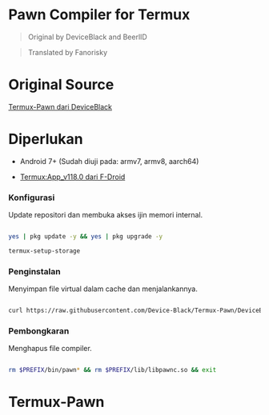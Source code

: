 # Pawn Compiler for Termux

> Original by DeviceBlack and BeerlID

> Translated by Fanorisky



# Original Source

[Termux-Pawn dari DeviceBlack](https://github.com/Device-Black/Termux-Pawn)



# Diperlukan

- Android 7+ (Sudah diuji pada: armv7, armv8, aarch64)

- [Termux:App_v118.0 dari F-Droid](https://f-droid.org/repo/com.termux_118.apk)



### Konfigurasi

Update repositori dan membuka akses ijin memori internal.

```sh

yes | pkg update -y && yes | pkg upgrade -y

termux-setup-storage

```



### Penginstalan

Menyimpan file virtual dalam cache dan menjalankannya.

```sh

curl https://raw.githubusercontent.com/Device-Black/Termux-Pawn/DeviceBlack/install.sh | sh

```



### Pembongkaran

Menghapus file compiler.

```sh

rm $PREFIX/bin/pawn* && rm $PREFIX/lib/libpawnc.so && exit

```



# Termux-Pawn

